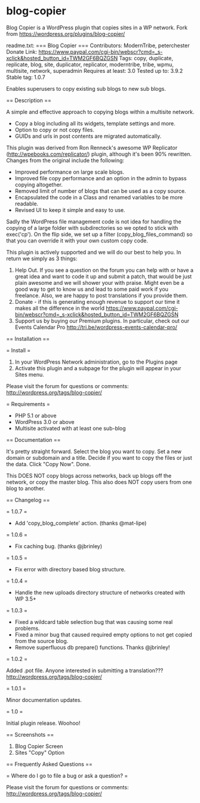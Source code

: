 # blog-copier

Blog Copier is a WordPress plugin that copies sites in a WP network. Fork from https://wordpress.org/plugins/blog-copier/

readme.txt:
=== Blog Copier ===
Contributors: ModernTribe, peterchester
Donate Link: https://www.paypal.com/cgi-bin/webscr?cmd=_s-xclick&hosted_button_id=TWM2GF6BQZGSN
Tags: copy, duplicate, replicate, blog, site, duplicator, replicator, moderntribe, tribe, wpmu, multisite, network, superadmin
Requires at least: 3.0
Tested up to: 3.9.2
Stable tag: 1.0.7

Enables superusers to copy existing sub blogs to new sub blogs.

== Description ==

A simple and effective approach to copying blogs within a multisite network.

* Copy a blog including all its widgets, template settings and more.
* Option to copy or not copy files.
* GUIDs and urls in post contents are migrated automatically.

This plugin was derived from Ron Renneck's awesome WP Replicator (http://wpebooks.com/replicator/) plugin, although it's been 90% rewritten. Changes from the original include the following:

* Improved performance on large scale blogs.
* Improved file copy performance and an option in the admin to bypass copying altogether.
* Removed limit of number of blogs that can be used as a copy source.
* Encapsulated the code in a Class and renamed variables to be more readable.
* Revised UI to keep it simple and easy to use.

Sadly the WordPress file management code is not idea for handling the copying of a large folder with subdirectories so we opted to stick with exec('cp'). On the flip side, we set up a filter (copy_blog_files_command) so that you can override it with your own custom copy code.

This plugin is actively supported and we will do our best to help you. In return we simply as 3 things:

1. Help Out. If you see a question on the forum you can help with or have a great idea and want to code it up and submit a patch, that would be just plain awesome and we will shower your with praise. Might even be a good way to get to know us and lead to some paid work if you freelance.  Also, we are happy to post translations if you provide them.
1. Donate - if this is generating enough revenue to support our time it makes all the difference in the world
https://www.paypal.com/cgi-bin/webscr?cmd=_s-xclick&hosted_button_id=TWM2GF6BQZGSN
1. Support us by buying our Premium plugins. In particular, check out our Events Calendar Pro http://tri.be/wordpress-events-calendar-pro/

== Installation ==

= Install =

1. In your WordPress Network administration, go to the Plugins page
1. Activate this plugin and a subpage for the plugin will appear
   in your Sites menu.

Please visit the forum for questions or comments: http://wordpress.org/tags/blog-copier/

= Requirements =

* PHP 5.1 or above
* WordPress 3.0 or above
* Multisite activated with at least one sub-blog

== Documentation ==

It's pretty straight forward. Select the blog you want to copy. Set a new domain or subdomain and a title. Decide if you want to copy the files or just the data. Click "Copy Now". Done.

This DOES NOT copy blogs across networks, back up blogs off the network, or copy the master blog. This also does NOT copy users from one blog to another.

== Changelog ==

= 1.0.7 =

* Add 'copy_blog_complete' action. (thanks @mat-lipe)

= 1.0.6 =

* Fix caching bug. (thanks @jbrinley)

= 1.0.5 =

* Fix error with directory based blog structure.

= 1.0.4 =

* Handle the new uploads directory structure of networks created with WP 3.5+

= 1.0.3 =

* Fixed a wildcard table selection bug that was causing some real problems.
* Fixed a minor bug that caused required empty options to not get copied from the source blog.
* Remove superfluous db prepare() functions.
Thanks @jbrinley!

= 1.0.2 =

Added .pot file. Anyone interested in submitting a translation??? http://wordpress.org/tags/blog-copier/

= 1.0.1 =

Minor documentation updates.

= 1.0 =

Initial plugin release. Woohoo!

== Screenshots ==

1. Blog Copier Screen
1. Sites "Copy" Option

== Frequently Asked Questions ==

= Where do I go to file a bug or ask a question? =

Please visit the forum for questions or comments: http://wordpress.org/tags/blog-copier/
